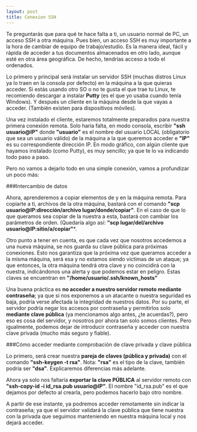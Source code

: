 ```yaml
---
layout: post
title: Conexion SSH
---
```


Te preguntarás que para qué te hace falta a ti, un usuario normal de PC, un acceso SSH a otra máquina. Pues bien, un acceso SSH es muy importante a la hora de cambiar de equipo de trabajo/estudio. Es la manera ideal, fácil y rápida de acceder a tus documentos almacenados en otro lado, aunque esté en otra área geográfica. De hecho, tendrías acceso a todo el ordenados.

Lo primero y principal será instalar un servidor SSH (muchas distros Linux ya lo traen en la consola por defecto) en la máquina a la que quieras acceder. Si estás usando otro SO o no te gusta el que trae tu Linux, te recomiendo descargar a instalar **Putty** (es el que yo usaba cuando tenía Windows). Y después un cliente en la máquina desde la que vayas a acceder. (También existen para dispositivos móviles).

Una vez instalado el cliente, estaremos totalmente preparados para nuestra primera conexión remota. Solo haría falta, en modo consola, escribir **"ssh usuario@IP"** donde **"usuario"** es el nombre del usuario LOCAL (obligatorio que sea un usuario válido) de la máquina a la que queremos acceder e **"IP"** es su correspondiente dirección IP. En modo gráfico, con algún cliente que hayamos instalado (como Putty), es muy sencillo; ya que te lo va indicando todo paso a paso.

Pero no vamos a dejarlo todo en una simple conexión, vamos a profundizar un poco más:


###Intercambio de datos

Ahora, aprenderemos a copiar elementos de y en la máquina remota. Para copiarte a ti, archivos de la otra máquina, bastará con el comando **"scp usuario@IP:dirección/archivo lugar/donde/copiar"**. En el caso de que lo que queramos sea copiar de la nuestra a esta, bastará con cambiar los parámetros de orden. (Quedaría algo así: **"scp lugar/del/archivo usuario@IP:sitio/a/copiar"***.

Otro punto a tener en cuenta, es que cada vez que nosotros accedemos a una nueva máquina, se nos guarda su clave pública para próximas conexiones. Esto nos garantiza que la próxima vez que queramos acceder a la misma máquina, será esa y no estamos siendo víctimas de un ataque; ya que entonces, la otra máquina tendrá otra clave y no coincidirá con la nuestra, indicándonos una alerta y que podemos estar en peligro. Estas claves se encuentran en **"/home/usuario/.ssh/known_hosts"**

Una buena práctica es **no acceder a nuestro servidor remoto mediante contraseña**; ya que si nos exponemos a un atacante o nuestra seguridad es baja, podría verse afectada la integridad de nuestros datos. Por su parte, el servidor podría negar los accesos por contraseña y permitirlos solo **mediante clave pública** (ya mencionamos algo antes, ¿te acuerdas?), pero eso es cosa del servidor, y nosotros por ahora tan solo somos clientes. Pero igualmente, podemos dejar de introducir contraseña y acceder con nuestra clave privada (mucho más seguro y fiable).


###Cómo acceder mediante comprobación de clave privada y clave pública

Lo primero, será crear nuestra **pareja de claves (pública y privada)** con el comando **"ssh-keygen -t rsa"**. Nota: **"rsa"** es el tipo de la clave, también podría ser **"dsa"**. Explicaremos diferencias más adelante.

Ahora ya solo nos faltaría **exportar la clave PÚBLICA** al servidor remoto con **"ssh-copy-id -i id_rsa.pub usuario@IP"**. El nombre "id_rsa.pub" es el que dejamos por defecto al crearla, pero podemos hacerlo bajo otro nombre.

A partir de ese instante, ya podremos acceder remotamente sin indicar la contraseña; ya que el servidor validará la clave pública que tiene nuestra con la privada que seguimos manteniendo en nuestra máquina local y nos dejará acceder.
